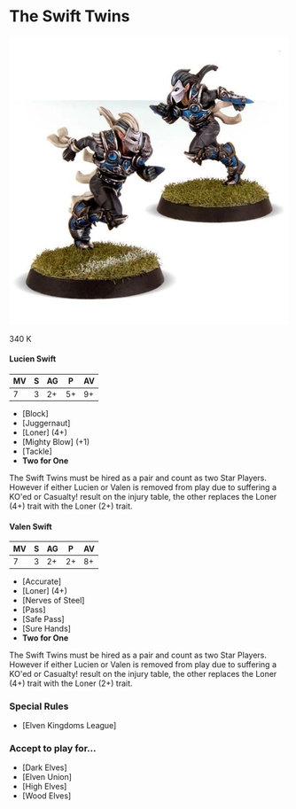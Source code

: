 # The Swift Twins

![](../media/starplayers/TheSwiftTwins01.jpg)

340 K

#### Lucien Swift

| MV | S | AG | P  | AV |
| -- | - | -- | -- | -- |
| 7  | 3 | 2+ | 5+ | 9+ |

* [Block]
* [Juggernaut]
* [Loner] (4+)
* [Mighty Blow] (+1)
* [Tackle]
* **Two for One**

The Swift Twins must be hired as a pair and count as two Star Players. However if either Lucien or Valen is removed from play due to suffering a KO'ed or Casualty! result on the injury table, the other replaces the Loner (4+) trait with the Loner (2+) trait.

#### Valen Swift

| MV | S | AG | P  | AV |
| -- | - | -- | -- | -- |
| 7  | 3 | 2+ | 2+ | 8+ |

* [Accurate]
* [Loner] (4+)
* [Nerves of Steel]
* [Pass]
* [Safe Pass]
* [Sure Hands]
* **Two for One**

The Swift Twins must be hired as a pair and count as two Star Players. However if either Lucien or Valen is removed from play due to suffering a KO'ed or Casualty! result on the injury table, the other replaces the Loner (4+) trait with the Loner (2+) trait.

### Special Rules

* [Elven Kingdoms League]

### Accept to play for...

* [Dark Elves]
* [Elven Union]
* [High Elves]
* [Wood Elves]
